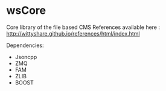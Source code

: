 wsCore
==========

Core library of the file based CMS
References available here : http://wittyshare.github.io/references/html/index.html

Dependencies:
- Jsoncpp
- ZMQ
- FAM
- ZLIB
- BOOST
